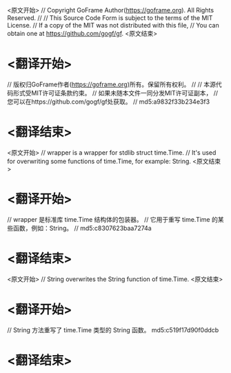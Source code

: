 
<原文开始>
// Copyright GoFrame Author(https://goframe.org). All Rights Reserved.
//
// This Source Code Form is subject to the terms of the MIT License.
// If a copy of the MIT was not distributed with this file,
// You can obtain one at https://github.com/gogf/gf.
<原文结束>

# <翻译开始>
// 版权归GoFrame作者(https://goframe.org)所有。保留所有权利。
//
// 本源代码形式受MIT许可证条款约束。
// 如果未随本文件一同分发MIT许可证副本，
// 您可以在https://github.com/gogf/gf处获取。
// md5:a9832f33b234e3f3
# <翻译结束>


<原文开始>
// wrapper is a wrapper for stdlib struct time.Time.
// It's used for overwriting some functions of time.Time, for example: String.
<原文结束>

# <翻译开始>
// wrapper 是标准库 time.Time 结构体的包装器。
// 它用于重写 time.Time 的某些函数，例如：String。
// md5:c8307623baa7274a
# <翻译结束>


<原文开始>
// String overwrites the String function of time.Time.
<原文结束>

# <翻译开始>
// String 方法重写了 time.Time 类型的 String 函数。 md5:c519f17d90f0ddcb
# <翻译结束>

